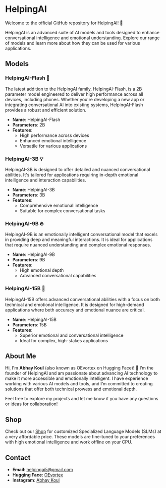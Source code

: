 # HelpingAI

Welcome to the official GitHub repository for HelpingAI! 🎉

HelpingAI is an advanced suite of AI models and tools designed to enhance conversational intelligence and emotional understanding. Explore our range of models and learn more about how they can be used for various applications.

## Models

### HelpingAI-Flash 🚀

The latest addition to the HelpingAI family, HelpingAI-Flash, is a 2B parameter model engineered to deliver high performance across all devices, including phones. Whether you're developing a new app or integrating conversational AI into existing systems, HelpingAI-Flash provides a robust and efficient solution.

- **Name**: HelpingAI-Flash
- **Parameters**: 2B
- **Features**:
  - High performance across devices
  - Enhanced emotional intelligence
  - Versatile for various applications

### HelpingAI-3B 💡

HelpingAI-3B is designed to offer detailed and nuanced conversational abilities. It's tailored for applications requiring in-depth emotional intelligence and interaction capabilities.

- **Name**: HelpingAI-3B
- **Parameters**: 3B
- **Features**:
  - Comprehensive emotional intelligence
  - Suitable for complex conversational tasks

### HelpingAI-9B 🔥

HelpingAI-9B is an emotionally intelligent conversational model that excels in providing deep and meaningful interactions. It is ideal for applications that require nuanced understanding and complex emotional responses.

- **Name**: HelpingAI-9B
- **Parameters**: 9B
- **Features**:
  - High emotional depth
  - Advanced conversational capabilities

### HelpingAI-15B 🌟

HelpingAI-15B offers advanced conversational abilities with a focus on both technical and emotional intelligence. It is designed for high-demand applications where both accuracy and emotional nuance are critical.

- **Name**: HelpingAI-15B
- **Parameters**: 15B
- **Features**:
  - Superior emotional and conversational intelligence
  - Ideal for complex, high-stakes applications

## About Me

Hi, I'm **Abhay Koul** (also known as OEvortex on Hugging Face)! 🌟 I’m the founder of HelpingAI and am passionate about advancing AI technology to make it more accessible and emotionally intelligent. I have experience working with various AI models and tools, and I’m committed to creating solutions that offer both technical prowess and emotional depth.

Feel free to explore my projects and let me know if you have any questions or ideas for collaboration!

## Shop

Check out our [Shop](https://buymeacoffee.com/oevortex) for customized Specialized Language Models (SLMs) at a very affordable price. These models are fine-tuned to your preferences with high emotional intelligence and work offline on your CPU.

## Contact

- **Email**: [helpingai5@gmail.com](mailto:helpingai5@gmail.com)
- **Hugging Face**: [OEvortex](https://huggingface.co/OEvortex)
- **Instagram**: [Abhay Koul](https://www.instagram.com/oevortex/)
